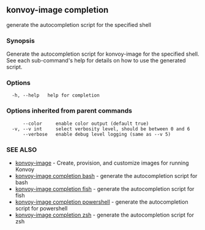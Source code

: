 ## konvoy-image completion

generate the autocompletion script for the specified shell

### Synopsis


Generate the autocompletion script for konvoy-image for the specified shell.
See each sub-command's help for details on how to use the generated script.


### Options

```
  -h, --help   help for completion
```

### Options inherited from parent commands

```
      --color     enable color output (default true)
  -v, --v int     select verbosity level, should be between 0 and 6
      --verbose   enable debug level logging (same as --v 5)
```

### SEE ALSO

* [konvoy-image](konvoy-image.md)	 - Create, provision, and customize images for running Konvoy
* [konvoy-image completion bash](konvoy-image_completion_bash.md)	 - generate the autocompletion script for bash
* [konvoy-image completion fish](konvoy-image_completion_fish.md)	 - generate the autocompletion script for fish
* [konvoy-image completion powershell](konvoy-image_completion_powershell.md)	 - generate the autocompletion script for powershell
* [konvoy-image completion zsh](konvoy-image_completion_zsh.md)	 - generate the autocompletion script for zsh
